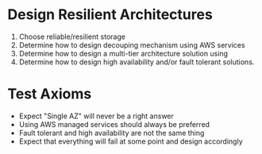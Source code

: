 # Design Resilient Architectures
1. Choose reliable/resilient storage
2. Determine how to design decouping mechanism using AWS services
3. Determine how to design a multi-tier architecture solution using
4. Determine how to design high availability and/or fault tolerant solutions.

# Test Axioms
- Expect "Single AZ" will never be a right answer
- Using AWS managed services should always be preferred
- Fault tolerant and high availability are not the same thing
- Expect that everything will fail at some point and design accordingly